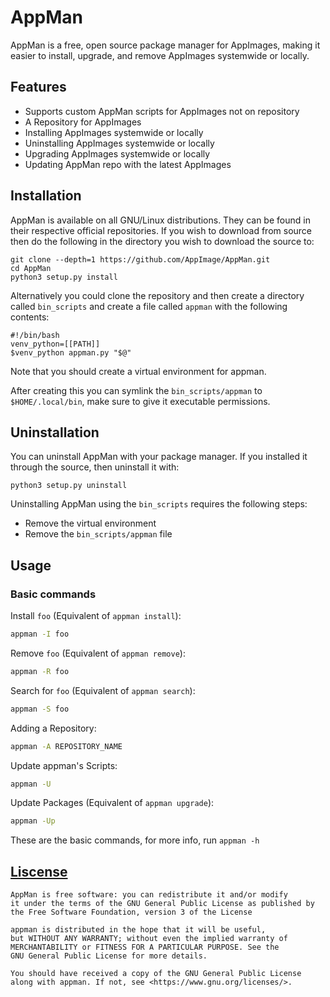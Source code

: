 # AppMan
AppMan is a free, open source package manager for AppImages, making it easier to install, upgrade, and remove AppImages systemwide or locally.

## Features
* Supports custom AppMan scripts for AppImages not on repository
* A Repository for AppImages
* Installing AppImages systemwide or locally
* Uninstalling AppImages systemwide or locally
* Upgrading AppImages systemwide or locally
* Updating AppMan repo with the latest AppImages


## Installation
AppMan is available on all GNU/Linux distributions. They can be found in their respective official repositories. If you wish to download from source then do the following in the directory you wish to download the source to:
```
git clone --depth=1 https://github.com/AppImage/AppMan.git
cd AppMan
python3 setup.py install
```

Alternatively you could clone the repository and then create a directory called `bin_scripts` and create a file called `appman` with the following contents:
```
#!/bin/bash
venv_python=[[PATH]]
$venv_python appman.py "$@"
```
Note that you should create a virtual environment for appman.

After creating this you can symlink the `bin_scripts/appman` to `$HOME/.local/bin`, make sure to give it executable permissions.

## Uninstallation
You can uninstall AppMan with your package manager. If you installed it through the source, then uninstall it with:
```
python3 setup.py uninstall
```

Uninstalling AppMan using the `bin_scripts` requires the following steps:
- Remove the virtual environment
- Remove the `bin_scripts/appman` file

## Usage
### Basic commands
Install `foo` (Equivalent of `appman install`):
```bash
appman -I foo
```

Remove `foo` (Equivalent of `appman remove`):
```bash
appman -R foo
```

Search for `foo` (Equivalent of `appman search`):
```bash
appman -S foo
```

Adding a Repository:
```bash
appman -A REPOSITORY_NAME
```

Update appman's Scripts:
```bash
appman -U
```

Update Packages (Equivalent of `appman upgrade`):
```bash
appman -Up
```

These are the basic commands, for more info, run `appman -h`

## [Liscense](./LICENSE)
```
AppMan is free software: you can redistribute it and/or modify
it under the terms of the GNU General Public License as published by
the Free Software Foundation, version 3 of the License

appman is distributed in the hope that it will be useful,
but WITHOUT ANY WARRANTY; without even the implied warranty of
MERCHANTABILITY or FITNESS FOR A PARTICULAR PURPOSE. See the
GNU General Public License for more details.

You should have received a copy of the GNU General Public License
along with appman. If not, see <https://www.gnu.org/licenses/>.
```
